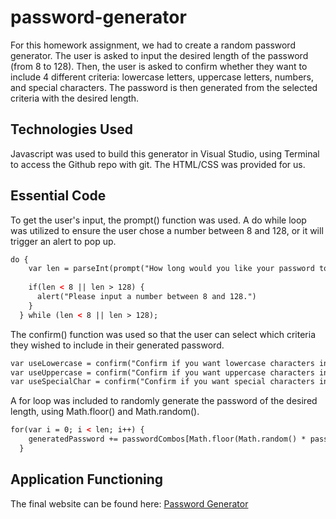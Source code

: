# password-generator
For this homework assignment, we had to create a random password generator. The user
is asked to input the desired length of the password (from 8 to 128). Then, the user is asked to confirm whether they want to include 4 different criteria: lowercase letters, uppercase letters, numbers, and special characters. The password is then generated from the selected criteria with the desired length.

## Technologies Used
Javascript was used to build this generator in Visual Studio, using Terminal to access the Github repo with git. The HTML/CSS was provided for us.

## Essential Code
To get the user's input, the prompt() function was used. A do while loop was utilized to ensure the user chose a number between 8 and 128, or it will trigger an alert to pop up.
```html
do {
    var len = parseInt(prompt("How long would you like your password to be (between 8 and 128 characters)?"));
    
    if(len < 8 || len > 128) {
      alert("Please input a number between 8 and 128.")
    }
  } while (len < 8 || len > 128);
```

The confirm() function was used so that the user can select which criteria they wished to include in their generated password.
```html
var useLowercase = confirm("Confirm if you want lowercase characters in your password.");
var useUppercase = confirm("Confirm if you want uppercase characters in your password.");    var useNumeric = confirm("Confirm if you want numeric characters in your password.");
var useSpecialChar = confirm("Confirm if you want special characters in your password.");
```

A for loop was included to randomly generate the password of the desired length, using Math.floor() and Math.random().
```html
for(var i = 0; i < len; i++) {
    generatedPassword += passwordCombos[Math.floor(Math.random() * passwordCombos.length)];
  }
```

## Application Functioning

The final website can be found here: [Password Generator]()